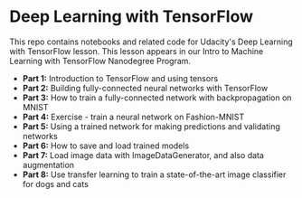 # Deep Learning with TensorFlow

This repo contains notebooks and related code for Udacity's Deep Learning with TensorFlow lesson. This lesson appears in our Intro to Machine Learning with TensorFlow Nanodegree Program.

* **Part 1:** Introduction to TensorFlow and using tensors
* **Part 2:** Building fully-connected neural networks with TensorFlow
* **Part 3:** How to train a fully-connected network with backpropagation on MNIST
* **Part 4:** Exercise - train a neural network on Fashion-MNIST
* **Part 5:** Using a trained network for making predictions and validating networks
* **Part 6:** How to save and load trained models
* **Part 7:** Load image data with ImageDataGenerator, and also data augmentation
* **Part 8:** Use transfer learning to train a state-of-the-art image classifier for dogs and cats
